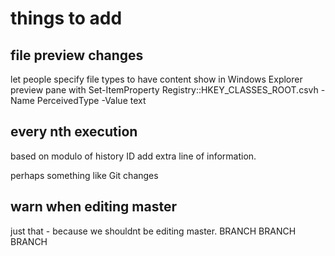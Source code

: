 # things to add

## file preview changes

let people specify file types to have content show in Windows Explorer preview pane with 
Set-ItemProperty Registry::HKEY_CLASSES_ROOT\.csvh -Name PerceivedType -Value text

## every nth execution

based on modulo of history ID add extra line of information.

perhaps something like Git changes

## warn when editing master

just that - because we shouldnt be editing master. 
BRANCH BRANCH BRANCH

